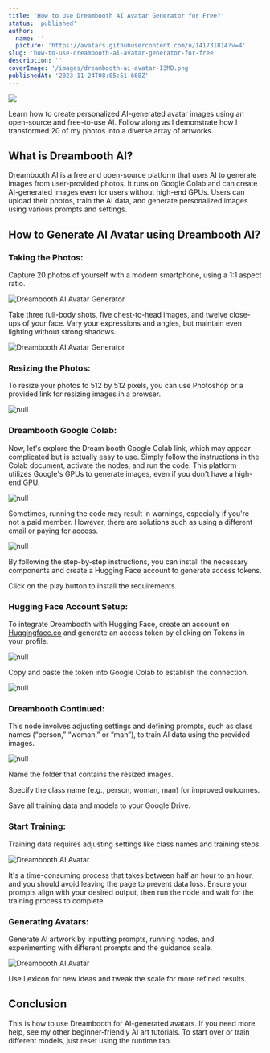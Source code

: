 ```yaml
---
title: 'How to Use Dreambooth AI Avatar Generator for Free?'
status: 'published'
author:
  name: ''
  picture: 'https://avatars.githubusercontent.com/u/141731814?v=4'
slug: 'how-to-use-dreambooth-ai-avatar-generator-for-free'
description: ''
coverImage: '/images/dreambooth-ai-avatar-I3MD.png'
publishedAt: '2023-11-24T08:05:51.668Z'
---
```


![](/images/dreambooth-ai-avatar-AzNj.png)

Learn how to create personalized AI-generated avatar images using an open-source and free-to-use AI. Follow along as I demonstrate how I transformed 20 of my photos into a diverse array of artworks.

## **What is Dreambooth AI?**

Dreambooth AI is a free and open-source platform that uses AI to generate images from user-provided photos. It runs on Google Colab and can create AI-generated images even for users without high-end GPUs. Users can upload their photos, train the AI data, and generate personalized images using various prompts and settings.

## **How to Generate AI Avatar using Dreambooth AI?**

### **Taking the Photos:**

Capture 20 photos of yourself with a modern smartphone, using a 1:1 aspect ratio.

![Dreambooth AI Avatar Generator](https://dragganaitool.com/wp-content/uploads/2023/11/image-105-1024x577.png)

Take three full-body shots, five chest-to-head images, and twelve close-ups of your face. Vary your expressions and angles, but maintain even lighting without strong shadows.

![Dreambooth AI Avatar Generator](https://dragganaitool.com/wp-content/uploads/2023/11/image-106-1024x578.png)

### **Resizing the Photos:**

To resize your photos to 512 by 512 pixels, you can use Photoshop or a provided link for resizing images in a browser.

![null](https://dragganaitool.com/wp-content/uploads/2023/11/image-107-1024x378.png)

### **Dreambooth Google Colab:**

Now, let's explore the Dream booth Google Colab link, which may appear complicated but is actually easy to use. Simply follow the instructions in the Colab document, activate the nodes, and run the code. This platform utilizes Google's GPUs to generate images, even if you don't have a high-end GPU.

![null](https://dragganaitool.com/wp-content/uploads/2023/11/image-109-1024x279.png)

Sometimes, running the code may result in warnings, especially if you're not a paid member. However, there are solutions such as using a different email or paying for access.

![null](https://dragganaitool.com/wp-content/uploads/2023/11/Dreambooth-Google-Colab.png)

By following the step-by-step instructions, you can install the necessary components and create a Hugging Face account to generate access tokens.

Click on the play button to install the requirements.

### **Hugging Face Account Setup:**

To integrate Dreambooth with Hugging Face, create an account on [Huggingface.co](http://Huggingface.co) and generate an access token by clicking on Tokens in your profile.

![null](https://dragganaitool.com/wp-content/uploads/2023/11/image-110.png)

Copy and paste the token into Google Colab to establish the connection.

![null](https://dragganaitool.com/wp-content/uploads/2023/11/HuggingFace-Access-Token-1024x388.png)

### **Dreambooth Continued:**

This node involves adjusting settings and defining prompts, such as class names (“person,” “woman,” or “man”), to train AI data using the provided images.

![null](https://dragganaitool.com/wp-content/uploads/2023/11/image-111.png)

Name the folder that contains the resized images.

Specify the class name (e.g., person, woman, man) for improved outcomes.

Save all training data and models to your Google Drive.

### **Start Training:**

Training data requires adjusting settings like class names and training steps.

![Dreambooth AI Avatar](https://dragganaitool.com/wp-content/uploads/2023/11/image-112.png)

It's a time-consuming process that takes between half an hour to an hour, and you should avoid leaving the page to prevent data loss. Ensure your prompts align with your desired output, then run the node and wait for the training process to complete.

### **Generating Avatars:**

Generate AI artwork by inputting prompts, running nodes, and experimenting with different prompts and the guidance scale.

![Dreambooth AI Avatar](https://dragganaitool.com/wp-content/uploads/2023/11/image-113.png)

Use Lexicon for new ideas and tweak the scale for more refined results.

## **Conclusion**

This is how to use Dreambooth for AI-generated avatars. If you need more help, see my other beginner-friendly AI art tutorials. To start over or train different models, just reset using the runtime tab.


